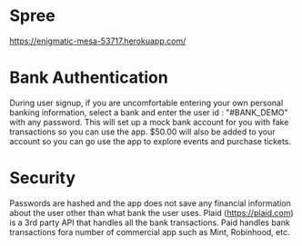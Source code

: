 # Spree

https://enigmatic-mesa-53717.herokuapp.com/

# Bank Authentication
During user signup, if you are uncomfortable entering your own personal banking information,
select a bank and enter the user id : "#BANK_DEMO" with any password. This will set up a mock bank account for you
with fake transactions so you can use the app. $50.00 will also be added to your account so you can go use the app
to explore events and purchase tickets.

# Security
Passwords are hashed and the app does not save any financial information about the user other than what bank
the user uses. Plaid (https://plaid.com) is a 3rd party API that handles all the bank transactions. Paid handles bank transactions fora number of commercial app such as Mint, Robinhood, etc. 

